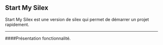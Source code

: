 ## Start My Silex

Start My Silex est une version de silex qui permet de démarrer un projet rapidement.

---

####Présentation fonctionnalité.
